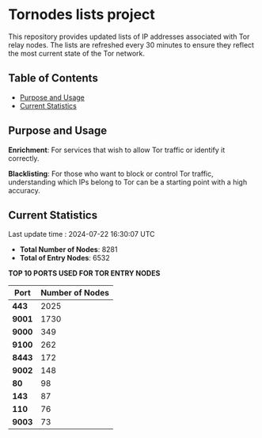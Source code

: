 # Tornodes lists project

This repository provides updated lists of IP addresses associated with Tor relay nodes. The lists are refreshed every 30 minutes to ensure they reflect the most current state of the Tor network.

## Table of Contents

- [Purpose and Usage](#purpose-and-usage)
- [Current Statistics](#current-statistics)


## Purpose and Usage

**Enrichment**: For services that wish to allow Tor traffic or identify it correctly.

**Blacklisting**: For those who want to block or control Tor traffic, understanding which IPs belong to Tor can be a starting point with a high accuracy.

## Current Statistics

Last update time : 2024-07-22 16:30:07 UTC

- **Total Number of Nodes**: 8281
- **Total of Entry Nodes**: 6532

**TOP 10 PORTS USED FOR TOR ENTRY NODES**

| **Port** | **Number of Nodes** |
|------|-----------------|
| **443**   | 2025  |
| **9001**   | 1730  |
| **9000**   | 349  |
| **9100**   | 262  |
| **8443**   | 172  |
| **9002**   | 148  |
| **80**   | 98  |
| **143**   | 87  |
| **110**   | 76  |
| **9003**   | 73  |

